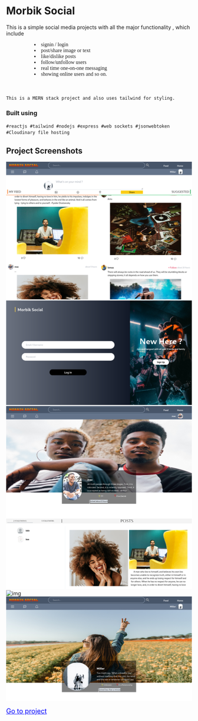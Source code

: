 # Morbik Social

This is a simple social media projects with all the major functionality , which include 
    <li style="width: 100%; margin-left: 15%;font-family:Calibri; ">signin / login</li>
    <li style="width: 100%; margin-left: 15%;font-family:Calibri; ">post/share image or text</li>
    <li style="width: 100%; margin-left: 15%;font-family:Calibri; ">like/dislike posts </li>
    <li style="width: 100%; margin-left: 15%;font-family:Calibri; ">follow/unfollow users </li>
    <li style="width: 100%; margin-left: 15%;font-family:Calibri; ">real time one-on-one messaging </li>
    <li style="width: 100%; margin-left: 15%;font-family:Calibri; margin-bottom : 3rem">showing online users and so on. </li>
    
    This is a MERN stack project and also uses tailwind for styling.

### Built using
<code >#reactjs #tailwind #nodejs #express #web sockets #jsonwebtoken #Cloudinary file hosting </code>

## Project Screenshots
![img](/readme_imgs/social.png)
![img](/readme_imgs/social1.png)
![img](/readme_imgs/social2.png)
![img](/readme_imgs/social3.png)
![img](/readme_imgs/social4.png)


<a href="ss" style="width: 100%; color:blue; text-align:center font-family:Calibri; font-size:18px;"> Go to project </a>
